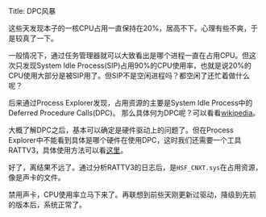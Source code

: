 Title: DPC风暴

这些天发现本子的一核CPU占用一直保持在20%，居高不下。心理有些不爽，于是较真了一下。

一般情况下，通过任务管理器就可以大致看出是哪个进程一直在占用CPU。但这次只发现System Idle Process(SIP)占用90%的CPU使用率，也就是说20%的CPU使用大部分是被SIP用了。但SIP不是空闲进程吗？都空闲了还忙着做什么呢？

后来通过Process Explorer发现，占用资源的主要是System Idle Process中的Deferred Procedure Calls(DPC)。 那么具体何为DPC呢？可以看看[wikipedia][1]。

大概了解DPC之后，基本可以确定是硬件驱动上的问题了。但在Process Explorer中不能看到具体是哪个硬件在使用DPC，这时我们还需要一个工具RATTV3，具体使用方法可以看[这里][2]。

好了，离结果不远了。通过分析RATTV3的日志后，是`HSF_CNXT.sys`在占用资源，像是声卡的文件。

禁用声卡，CPU使用率立马下来了。再联想到前些天刚更新过驱动，降级到先前的版本后，系统正常了。 

[1]: http://en.wikipedia.org/wiki/Deferred_Procedure_Call
[2]: http://www.networkworld.com/columnists/2007/102507gearhead.html
